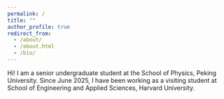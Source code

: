 ```yaml
---
permalink: /
title: ""
author_profile: true
redirect_from: 
  - /about/
  - /about.html
  - /bio/
---
```


Hi! I am a senior undergraduate student at the School of Physics, Peking University. Since June 2025, I have been working as a visiting student at School of Engineering and Applied Sciences, Harvard University.


